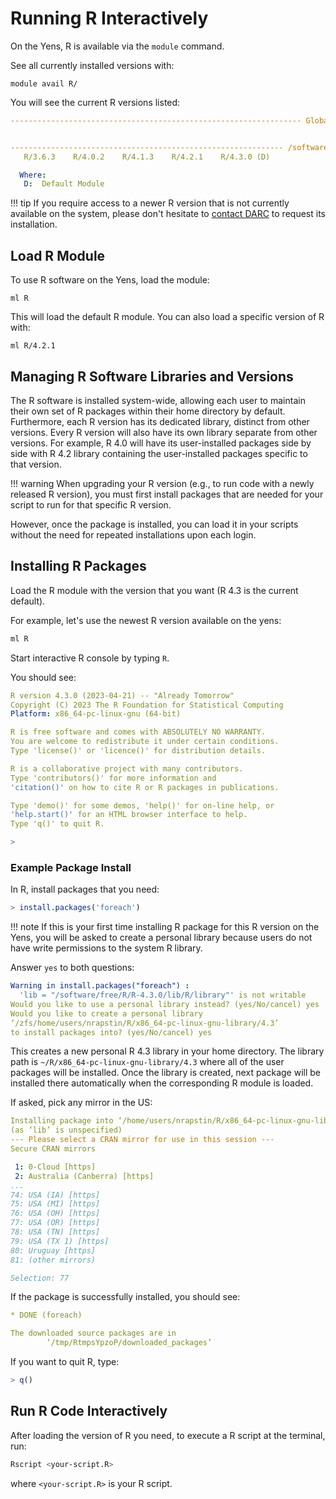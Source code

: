 # Running R Interactively

On the Yens, R is available via the `module` command.

See all currently installed versions with:

```title="Terminal Input"
module avail R/
```

You will see the current R versions listed:

```{.yaml .no-copy title="Terminal Output"}
----------------------------------------------------------------- Global Aliases -----------------------------------------------------------------


------------------------------------------------------------- /software/modules/Core -------------------------------------------------------------
   R/3.6.3    R/4.0.2    R/4.1.3    R/4.2.1    R/4.3.0 (D)

  Where:
   D:  Default Module
```

!!! tip
    If you require access to a newer R version that is not currently available on the system, please don't hesitate to [contact DARC](mailto:gsb_darcresearch@stanford.edu) to request its installation.

## Load R Module
To use R software on the Yens, load the module:
```title="Terminal Input"
ml R
```
This will load the default R module. You can also load a specific version of R with:

```title="Terminal Input"
ml R/4.2.1
```

## Managing R Software Libraries and Versions
The R software is installed system-wide, allowing each user to maintain their own set of R packages within their home directory by default. Furthermore, each R version has its dedicated library, distinct from other versions.
Every R version will also have its own library separate from other versions. For example, R 4.0 will have its user-installed
packages side by side with R 4.2 library containing the user-installed packages specific to that version.

!!! warning
    When upgrading your R version (e.g., to run code with a newly released R version), you must first install packages that are needed for your script to run for that specific R version. 

However, once the package is installed, you can load it in your scripts without the need for repeated installations upon each login.

## Installing R Packages 
Load the R module with the version that you want (R 4.3 is the current default).

For example, let's use the newest R version available on the yens:

```bash title="Terminal Input"
ml R
```

Start interactive R console by typing `R`.

You should see:

``` {.yaml .no-copy R title="Terminal Output"} 
R version 4.3.0 (2023-04-21) -- "Already Tomorrow"
Copyright (C) 2023 The R Foundation for Statistical Computing
Platform: x86_64-pc-linux-gnu (64-bit)

R is free software and comes with ABSOLUTELY NO WARRANTY.
You are welcome to redistribute it under certain conditions.
Type 'license()' or 'licence()' for distribution details.

R is a collaborative project with many contributors.
Type 'contributors()' for more information and
'citation()' on how to cite R or R packages in publications.

Type 'demo()' for some demos, 'help()' for on-line help, or
'help.start()' for an HTML browser interface to help.
Type 'q()' to quit R.

>
```

### Example Package Install
In R, install packages that you need:
```R title="Terminal Input"
> install.packages('foreach')
```

!!! note
    If this is your first time installing R package for this R version on the Yens, you will be asked to create a personal library because users do not have write permissions to the system R library. 

Answer `yes` to both questions:
```{.yaml .no-copy R title="Create User R Library"}
Warning in install.packages("foreach") :
  'lib = "/software/free/R/R-4.3.0/lib/R/library"' is not writable
Would you like to use a personal library instead? (yes/No/cancel) yes
Would you like to create a personal library
‘/zfs/home/users/nrapstin/R/x86_64-pc-linux-gnu-library/4.3’
to install packages into? (yes/No/cancel) yes
```
This creates a new personal R 4.3 library in your home directory. The library path is
`~/R/x86_64-pc-linux-gnu-library/4.3` where all of the user packages will be installed. Once the library is created, next
package will be installed there automatically when the corresponding R module is loaded.

If asked, pick any mirror in the US:
```{.yaml .no-copy R title="Pick a Mirror"}
Installing package into ‘/home/users/nrapstin/R/x86_64-pc-linux-gnu-library/4.3’
(as ‘lib’ is unspecified)
--- Please select a CRAN mirror for use in this session ---
Secure CRAN mirrors

 1: 0-Cloud [https]
 2: Australia (Canberra) [https]
...
74: USA (IA) [https]
75: USA (MI) [https]
76: USA (OH) [https]
77: USA (OR) [https]
78: USA (TN) [https]
79: USA (TX 1) [https]
80: Uruguay [https]
81: (other mirrors)

Selection: 77
```
If the package is successfully installed, you should see:

```{.yaml .no-copy R title="Package Was Successfully Installed Message"}
* DONE (foreach)

The downloaded source packages are in
        ‘/tmp/RtmpsYpzoP/downloaded_packages’
```
If you want to quit R, type:
```R title="Terminal Input"
> q()
```

## Run R Code Interactively
After loading the version of R you need, to execute a R script at the terminal, run:
```bash title="Terminal Input"
Rscript <your-script.R>
```
where `<your-script.R>` is your R script.


